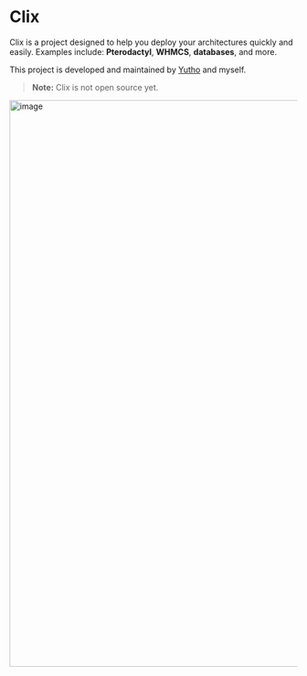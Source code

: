 # Clix

Clix is a project designed to help you deploy your architectures quickly and easily.
Examples include: **Pterodactyl**, **WHMCS**, **databases**, and more.

This project is developed and maintained by [Yutho](https://github.com/Yutho-tv) and myself.

> **Note:** Clix is not open source yet.

<img width="1710" height="991" alt="image" src="https://github.com/user-attachments/assets/faf7e904-6d21-4fb9-ac71-2dae706715ed" />
